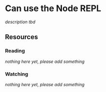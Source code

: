 # Can use the Node REPL
_description tbd_
## Resources
### Reading
_nothing here yet, please add something_
### Watching
_nothing here yet, please add something_
